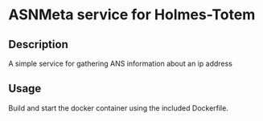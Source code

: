 # ASNMeta service for Holmes-Totem

## Description

A simple service for gathering ANS information about an ip address

## Usage

Build and start the docker container using the included Dockerfile.
